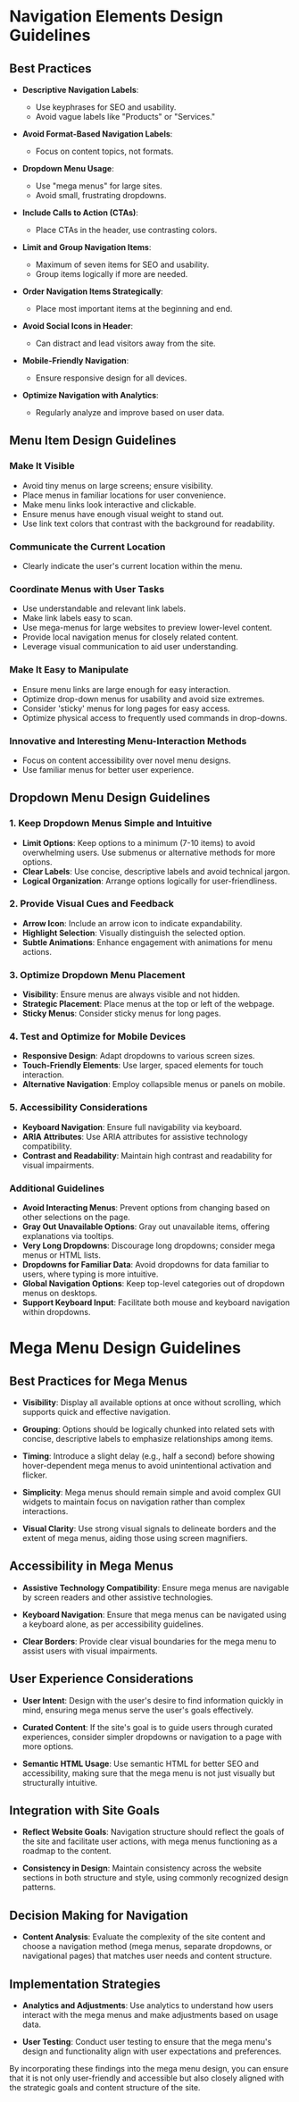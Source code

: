 # Navigation Elements Design Guidelines

## Best Practices

- **Descriptive Navigation Labels**:
  - Use keyphrases for SEO and usability.
  - Avoid vague labels like "Products" or "Services."

- **Avoid Format-Based Navigation Labels**:
  - Focus on content topics, not formats.

- **Dropdown Menu Usage**:
  - Use "mega menus" for large sites.
  - Avoid small, frustrating dropdowns.

- **Include Calls to Action (CTAs)**:
  - Place CTAs in the header, use contrasting colors.

- **Limit and Group Navigation Items**:
  - Maximum of seven items for SEO and usability.
  - Group items logically if more are needed.

- **Order Navigation Items Strategically**:
  - Place most important items at the beginning and end.

- **Avoid Social Icons in Header**:
  - Can distract and lead visitors away from the site.

- **Mobile-Friendly Navigation**:
  - Ensure responsive design for all devices.

- **Optimize Navigation with Analytics**:
  - Regularly analyze and improve based on user data.

## Menu Item Design Guidelines

### Make It Visible
- Avoid tiny menus on large screens; ensure visibility.
- Place menus in familiar locations for user convenience.
- Make menu links look interactive and clickable.
- Ensure menus have enough visual weight to stand out.
- Use link text colors that contrast with the background for readability.

### Communicate the Current Location
- Clearly indicate the user's current location within the menu.

### Coordinate Menus with User Tasks
- Use understandable and relevant link labels.
- Make link labels easy to scan.
- Use mega-menus for large websites to preview lower-level content.
- Provide local navigation menus for closely related content.
- Leverage visual communication to aid user understanding.

### Make It Easy to Manipulate
- Ensure menu links are large enough for easy interaction.
- Optimize drop-down menus for usability and avoid size extremes.
- Consider 'sticky' menus for long pages for easy access.
- Optimize physical access to frequently used commands in drop-downs.

### Innovative and Interesting Menu-Interaction Methods
- Focus on content accessibility over novel menu designs.
- Use familiar menus for better user experience.

## Dropdown Menu Design Guidelines

### 1. Keep Dropdown Menus Simple and Intuitive
- **Limit Options**: Keep options to a minimum (7-10 items) to avoid overwhelming users. Use submenus or alternative methods for more options.
- **Clear Labels**: Use concise, descriptive labels and avoid technical jargon.
- **Logical Organization**: Arrange options logically for user-friendliness.

### 2. Provide Visual Cues and Feedback
- **Arrow Icon**: Include an arrow icon to indicate expandability.
- **Highlight Selection**: Visually distinguish the selected option.
- **Subtle Animations**: Enhance engagement with animations for menu actions.

### 3. Optimize Dropdown Menu Placement
- **Visibility**: Ensure menus are always visible and not hidden.
- **Strategic Placement**: Place menus at the top or left of the webpage.
- **Sticky Menus**: Consider sticky menus for long pages.

### 4. Test and Optimize for Mobile Devices
- **Responsive Design**: Adapt dropdowns to various screen sizes.
- **Touch-Friendly Elements**: Use larger, spaced elements for touch interaction.
- **Alternative Navigation**: Employ collapsible menus or panels on mobile.

### 5. Accessibility Considerations
- **Keyboard Navigation**: Ensure full navigability via keyboard.
- **ARIA Attributes**: Use ARIA attributes for assistive technology compatibility.
- **Contrast and Readability**: Maintain high contrast and readability for visual impairments.

### Additional Guidelines
- **Avoid Interacting Menus**: Prevent options from changing based on other selections on the page.
- **Gray Out Unavailable Options**: Gray out unavailable items, offering explanations via tooltips.
- **Very Long Dropdowns**: Discourage long dropdowns; consider mega menus or HTML lists.
- **Dropdowns for Familiar Data**: Avoid dropdowns for data familiar to users, where typing is more intuitive.
- **Global Navigation Options**: Keep top-level categories out of dropdown menus on desktops.
- **Support Keyboard Input**: Facilitate both mouse and keyboard navigation within dropdowns.

# Mega Menu Design Guidelines

## Best Practices for Mega Menus

- **Visibility**: Display all available options at once without scrolling, which supports quick and effective navigation.
  
- **Grouping**: Options should be logically chunked into related sets with concise, descriptive labels to emphasize relationships among items.
  
- **Timing**: Introduce a slight delay (e.g., half a second) before showing hover-dependent mega menus to avoid unintentional activation and flicker.
  
- **Simplicity**: Mega menus should remain simple and avoid complex GUI widgets to maintain focus on navigation rather than complex interactions.
  
- **Visual Clarity**: Use strong visual signals to delineate borders and the extent of mega menus, aiding those using screen magnifiers.

## Accessibility in Mega Menus

- **Assistive Technology Compatibility**: Ensure mega menus are navigable by screen readers and other assistive technologies.
  
- **Keyboard Navigation**: Ensure that mega menus can be navigated using a keyboard alone, as per accessibility guidelines.
  
- **Clear Borders**: Provide clear visual boundaries for the mega menu to assist users with visual impairments.

## User Experience Considerations

- **User Intent**: Design with the user's desire to find information quickly in mind, ensuring mega menus serve the user's goals effectively.
  
- **Curated Content**: If the site's goal is to guide users through curated experiences, consider simpler dropdowns or navigation to a page with more options.
  
- **Semantic HTML Usage**: Use semantic HTML for better SEO and accessibility, making sure that the mega menu is not just visually but structurally intuitive.

## Integration with Site Goals

- **Reflect Website Goals**: Navigation structure should reflect the goals of the site and facilitate user actions, with mega menus functioning as a roadmap to the content.
  
- **Consistency in Design**: Maintain consistency across the website sections in both structure and style, using commonly recognized design patterns.

## Decision Making for Navigation

- **Content Analysis**: Evaluate the complexity of the site content and choose a navigation method (mega menus, separate dropdowns, or navigational pages) that matches user needs and content structure.

## Implementation Strategies

- **Analytics and Adjustments**: Use analytics to understand how users interact with the mega menus and make adjustments based on usage data.
  
- **User Testing**: Conduct user testing to ensure that the mega menu's design and functionality align with user expectations and preferences.

By incorporating these findings into the mega menu design, you can ensure that it is not only user-friendly and accessible but also closely aligned with the strategic goals and content structure of the site.

